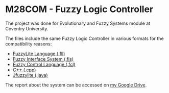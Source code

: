 # M28COM - Fuzzy Logic Controller


The project was done for Evolutionary and Fuzzy Systems module at Coventry University.

The files include the same Fuzzy Logic Controller in various formats for the compatibility reasons:
  - [FuzzyLite Language (.fll)]()
  - [Fuzzy Interface System (.fis)]()
  - [Fuzzy Control Language (.fcl)]()
  - [C++ (.cpp)]()
  - [Jfuzzylite (.java)]()
 
  The report about the system can be accessed on [my Google Drive]().